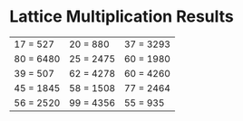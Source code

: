 # Lattice Multiplication Results

|   |   |   |
|---|---|---|
| 17 = 527 | 20 = 880 | 37 = 3293 |
| 80 = 6480 | 25 = 2475 | 60 = 1980 |
| 39 = 507 | 62 = 4278 | 60 = 4260 |
| 45 = 1845 | 58 = 1508 | 77 = 2464 |
| 56 = 2520 | 99 = 4356 | 55 = 935 |
